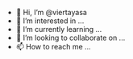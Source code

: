 - 👋 Hi, I’m @viertayasa
- 👀 I’m interested in ...
- 🌱 I’m currently learning ...
- 💞️ I’m looking to collaborate on ...
- 📫 How to reach me ...

<!---
viertayasa/viertayasa is a ✨ special ✨ repository because its `README.md` (this file) appears on your GitHub profile.
You can click the Preview link to take a look at your changes.
--->
